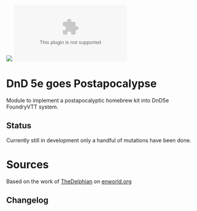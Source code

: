 ![](https://img.shields.io/badge/Foundry-v0.10.288-informational)
![Latest Release Download Count](https://img.shields.io/github/downloads/thefehr/dnd5egoesgammaworld/latest/module.zip)

<!--- Forge Bazaar Install % Badge -->
<!--- replace <your-module-name> with the `name` in your manifest -->
<!--- ![Forge Installs](https://img.shields.io/badge/dynamic/json?label=Forge%20Installs&query=package.installs&suffix=%25&url=https%3A%2F%2Fforge-vtt.com%2Fapi%2Fbazaar%2Fpackage%2F<your-module-name>&colorB=4aa94a) -->

# DnD 5e goes Postapocalypse
Module to implement a postapocalyptic homebrew kit into DnD5e FoundryVTT system.

## Status
Currently still in development only a handful of mutations have been done.

# Sources
Based on the work of [TheDelphian](https://www.enworld.org/members/thedelphian.7022317/) on [enworld.org](https://www.enworld.org/threads/5e-compatible-gamma-world.674121/)

## Changelog
